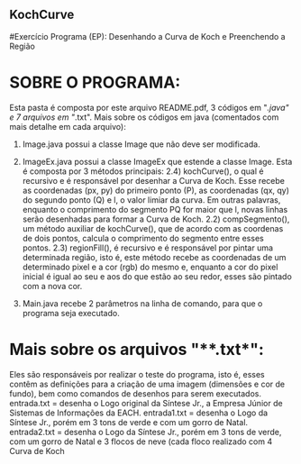 ## KochCurve
#Exercício Programa (EP): Desenhando a Curva de Koch e Preenchendo a Região

# SOBRE O PROGRAMA:
  Esta pasta é composta por este arquivo README.pdf, 3 códigos em "*.java" e 7 arquivos em "*.txt".
  Mais sobre os códigos em java (comentados com mais detalhe em cada arquivo):
  
  1) Image.java possui a classe Image que não deve ser modificada.

  2) ImageEx.java possui a classe ImageEx que estende a classe Image. 
  Esta é composta por 3 métodos principais:
  2.4) kochCurve(), o qual é recursivo e é responsável por desenhar a Curva de Koch. Esse recebe as coordenadas (px, py) do primeiro ponto (P), as coordenadas (qx, qy) do segundo ponto (Q) e l, o valor limiar da curva. Em outras palavras, enquanto o comprimento do segmento PQ for maior que l, novas linhas serão desenhadas para formar a Curva de Koch.
  2.2) compSegmento(), um método auxiliar de kochCurve(), que de acordo com as coordenas de dois pontos, calcula o comprimento do segmento entre esses pontos.
  2.3) regionFill(), é recursivo e é responsável por pintar uma determinada região, isto é, este método recebe as coordenadas de um determinado pixel e a cor (rgb) do mesmo e, enquanto a cor do pixel inicial é igual ao seu e aos do que estão ao seu redor, esses são pintado com a nova cor.

  3) Main.java recebe 2 parâmetros na linha de comando, para que o programa seja executado.

# Mais sobre os arquivos "**.txt*":
  Eles são responsáveis por realizar o teste do programa, isto é, esses contêm as definições para a criação de uma imagem (dimensões e cor de fundo), bem como comandos de desenhos para serem executados.
  entrada.txt = desenha o Logo original da Síntese Jr., a Empresa Júnior de Sistemas de Informações da EACH. 
  entrada1.txt = desenha o Logo da Síntese Jr., porém em 3 tons de verde e com um gorro de Natal.
  entrada2.txt = desenha o Logo da Síntese Jr., porém em 3 tons de verde, com um gorro de Natal e 3 flocos de neve (cada floco realizado com 4 Curva de Koch
